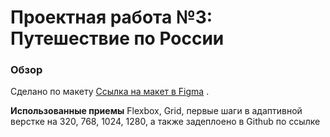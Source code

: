 # Проектная работа №3: Путешествие по России

### Обзор

Сделано по макету [Ссылка на макет в Figma](https://www.figma.com/file/5S2WSbEFL6awjVWJ0NWL8Q/Sprint-3_-Russia-_-desktop-mobile?node-id=28503%3A0) . 

**Использованные приемы** Flexbox, Grid, первые шаги в адаптивной верстке на 320, 768, 1024, 1280, а также задеплоено в Github по ссылке
